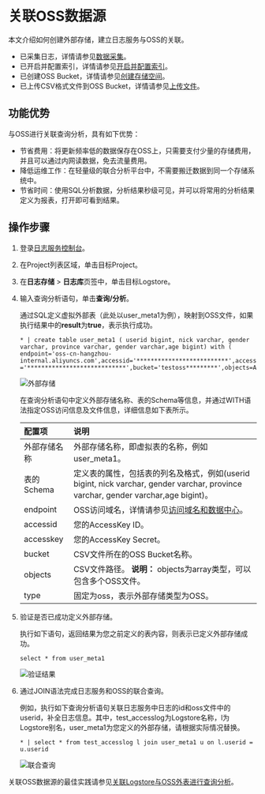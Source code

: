# 关联OSS数据源

本文介绍如何创建外部存储，建立日志服务与OSS的关联。

-   已采集日志，详情请参见[数据采集](/cn.zh-CN/数据采集/采集方式.md)。
-   已开启并配置索引，详情请参见[开启并配置索引](/cn.zh-CN/查询与分析/开启并配置索引.md)。
-   已创建OSS Bucket，详情请参见[创建存储空间](/cn.zh-CN/快速入门/创建存储空间.md)。
-   已上传CSV格式文件到OSS Bucket，详情请参见[上传文件](/cn.zh-CN/快速入门/上传文件.md)。

## 功能优势

与OSS进行关联查询分析，具有如下优势：

-   节省费用：将更新频率低的数据保存在OSS上，只需要支付少量的存储费用，并且可以通过内网读数据，免去流量费用。
-   降低运维工作：在轻量级的联合分析平台中，不需要搬迁数据到同一个存储系统中。
-   节省时间：使用SQL分析数据，分析结果秒级可见，并可以将常用的分析结果定义为报表，打开即可看到结果。

## 操作步骤

1.  登录[日志服务控制台](https://sls.console.aliyun.com)。

2.  在Project列表区域，单击目标Project。

3.  在**日志存储** \> **日志库**页签中，单击目标Logstore。

4.  输入查询分析语句，单击**查询/分析**。

    通过SQL定义虚拟外部表（此处以user\_meta1为例），映射到OSS文件，如果执行结果中的**result**为**true**，表示执行成功。

    ```
    * | create table user_meta1 ( userid bigint, nick varchar, gender varchar, province varchar, gender varchar,age bigint) with ( endpoint='oss-cn-hangzhou-internal.aliyuncs.com',accessid='**************************',accesskey ='****************************',bucket='testoss*********',objects=ARRAY['user.csv'],type='oss')
    ```

    ![外部存储](https://static-aliyun-doc.oss-cn-hangzhou.aliyuncs.com/assets/img/zh-CN/0540559951/p8538.png)

    在查询分析语句中定义外部存储名称、表的Schema等信息，并通过WITH语法指定OSS访问信息及文件信息，详细信息如下表所示。

    |配置项|说明|
    |:--|:-|
    |外部存储名称|外部存储名称，即虚拟表的名称，例如user\_meta1。|
    |表的Schema|定义表的属性，包括表的列名及格式，例如\(userid bigint, nick varchar, gender varchar, province varchar, gender varchar,age bigint\)。|
    |endpoint|OSS访问域名，详情请参见[访问域名和数据中心](/cn.zh-CN/开发指南/访问域名（Endpoint）/访问域名和数据中心.md)。|
    |accessid|您的AccessKey ID。|
    |accesskey|您的AccessKey Secret。|
    |bucket|CSV文件所在的OSS Bucket名称。|
    |objects|CSV文件路径。 **说明：** objects为array类型，可以包含多个OSS文件。 |
    |type|固定为oss，表示外部存储类型为OSS。|

5.  验证是否已成功定义外部存储。

    执行如下语句，返回结果为您之前定义的表内容，则表示已定义外部存储成功。

    ```
    select * from user_meta1
    ```

    ![验证结果](https://static-aliyun-doc.oss-cn-hangzhou.aliyuncs.com/assets/img/zh-CN/0540559951/p8539.png)

6.  通过JOIN语法完成日志服务和OSS的联合查询。

    例如，执行如下查询分析语句关联日志服务中日志的id和oss文件中的userid，补全日志信息。其中，test\_accesslog为Logstore名称，l为Logstore别名，user\_meta1为您定义的外部存储，请根据实际情况替换。

    ```
    * | select * from test_accesslog l join user_meta1 u on l.userid = u.userid
    ```

    ![联合查询](https://static-aliyun-doc.oss-cn-hangzhou.aliyuncs.com/assets/img/zh-CN/1440559951/p8540.png)


关联OSS数据源的最佳实践请参见[关联Logstore与OSS外表进行查询分析](/cn.zh-CN/案例与实践/最佳实践/查询分析/关联Logstore与OSS外表进行查询分析.md)。

